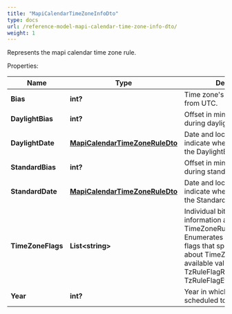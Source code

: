 ```yaml
---
title: "MapiCalendarTimeZoneInfoDto"
type: docs
url: /reference-model-mapi-calendar-time-zone-info-dto/
weight: 1
---
```

Represents the mapi calendar time zone rule.             

Properties:

Name | Type | Description | Notes
---- | ---- | ----------- | -----
**Bias** | **int?** | Time zone&#39;s offset in minutes from UTC.              | 
**DaylightBias** | **int?** | Offset in minutes from lBias during daylight saving time.              | 
**DaylightDate** | [**MapiCalendarTimeZoneRuleDto**](/email/reference-model-mapi-calendar-time-zone-rule-dto/) | Date and local time that indicate when to begin using the DaylightBias.              | [optional] 
**StandardBias** | **int?** | Offset in minutes from lBias during standard time.              | 
**StandardDate** | [**MapiCalendarTimeZoneRuleDto**](/email/reference-model-mapi-calendar-time-zone-rule-dto/) | Date and local time that indicate when to begin using the StandardBias.              | [optional] 
**TimeZoneFlags** | **List&lt;string&gt;** | Individual bit flags that specify information about this TimeZoneRule.              Items: Enumerates the individual bit flags that specify information about TimeZoneRule./nEnum, available values: TzRuleFlagRecurCurrentTzReg, TzRuleFlagEffectiveTzReg | [optional] 
**Year** | **int?** | Year in which this rule is scheduled to take effect.              | 


